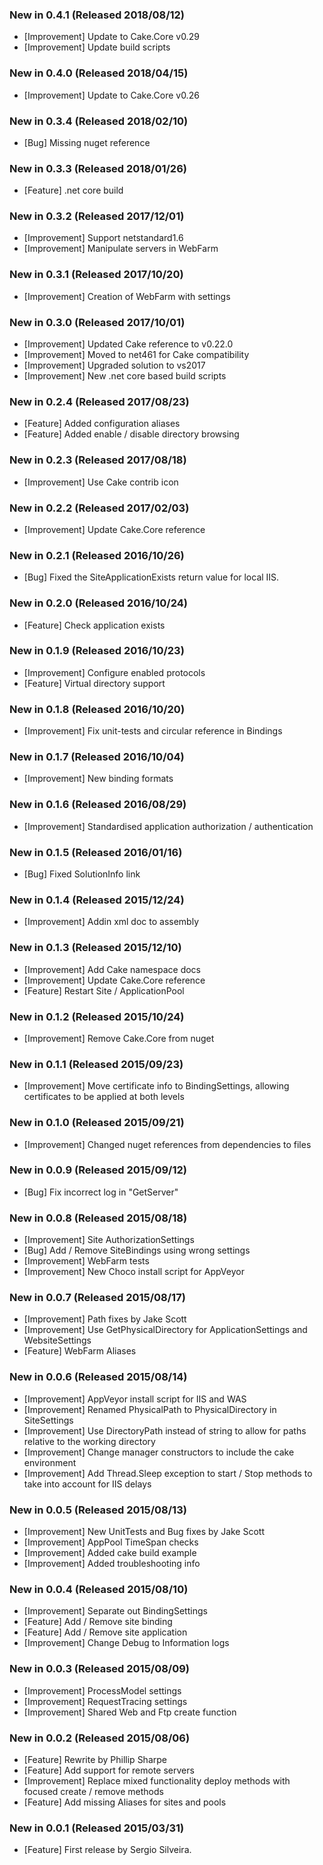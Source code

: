 ### New in 0.4.1 (Released 2018/08/12)
* [Improvement] Update to Cake.Core v0.29
* [Improvement] Update build scripts

### New in 0.4.0 (Released 2018/04/15)
* [Improvement] Update to Cake.Core v0.26

### New in 0.3.4 (Released 2018/02/10)
* [Bug] Missing nuget reference

### New in 0.3.3 (Released 2018/01/26)
* [Feature] .net core build

### New in 0.3.2 (Released 2017/12/01)
* [Improvement] Support netstandard1.6
* [Improvement] Manipulate servers in WebFarm

### New in 0.3.1 (Released 2017/10/20)
* [Improvement] Creation of WebFarm with settings

### New in 0.3.0 (Released 2017/10/01)
* [Improvement] Updated Cake reference to v0.22.0
* [Improvement] Moved to net461 for Cake compatibility
* [Improvement] Upgraded solution to vs2017
* [Improvement] New .net core based build scripts

### New in 0.2.4 (Released 2017/08/23)
* [Feature] Added configuration aliases
* [Feature] Added enable / disable directory browsing

### New in 0.2.3 (Released 2017/08/18)
* [Improvement] Use Cake contrib icon

### New in 0.2.2 (Released 2017/02/03)
* [Improvement] Update Cake.Core reference

### New in 0.2.1 (Released 2016/10/26)
* [Bug] Fixed the SiteApplicationExists return value for local IIS.

### New in 0.2.0 (Released 2016/10/24)
* [Feature] Check application exists

### New in 0.1.9 (Released 2016/10/23)
* [Improvement] Configure enabled protocols
* [Feature] Virtual directory support

### New in 0.1.8 (Released 2016/10/20)
* [Improvement] Fix unit-tests and circular reference in Bindings

### New in 0.1.7 (Released 2016/10/04)
* [Improvement] New binding formats

### New in 0.1.6 (Released 2016/08/29)
* [Improvement] Standardised application authorization / authentication

### New in 0.1.5 (Released 2016/01/16)
* [Bug] Fixed SolutionInfo link

### New in 0.1.4 (Released 2015/12/24)
* [Improvement] Addin xml doc to assembly

### New in 0.1.3 (Released 2015/12/10)
* [Improvement] Add Cake namespace docs
* [Improvement] Update Cake.Core reference
* [Feature] Restart Site / ApplicationPool

### New in 0.1.2 (Released 2015/10/24)
* [Improvement] Remove Cake.Core from nuget

### New in 0.1.1 (Released 2015/09/23)
* [Improvement] Move certificate info to BindingSettings, allowing certificates to be applied at both levels

### New in 0.1.0 (Released 2015/09/21)
* [Improvement] Changed nuget references from dependencies to files

### New in 0.0.9 (Released 2015/09/12)
* [Bug] Fix incorrect log in "GetServer"

### New in 0.0.8 (Released 2015/08/18)
* [Improvement] Site AuthorizationSettings
* [Bug] Add / Remove SiteBindings using wrong settings
* [Improvement] WebFarm tests
* [Improvement] New Choco install script for AppVeyor

### New in 0.0.7 (Released 2015/08/17)
* [Improvement] Path fixes by Jake Scott
* [Improvement] Use GetPhysicalDirectory for ApplicationSettings and WebsiteSettings
* [Feature] WebFarm Aliases

### New in 0.0.6 (Released 2015/08/14)
* [Improvement] AppVeyor install script for IIS and WAS
* [Improvement] Renamed PhysicalPath to PhysicalDirectory in SiteSettings
* [Improvement] Use DirectoryPath instead of string to allow for paths relative to the working directory
* [Improvement] Change manager constructors to include the cake environment
* [Improvement] Add Thread.Sleep exception to start / Stop methods to take into account for IIS delays

### New in 0.0.5 (Released 2015/08/13)
* [Improvement] New UnitTests and Bug fixes by Jake Scott
* [Improvement] AppPool TimeSpan checks
* [Improvement] Added cake build example
* [Improvement] Added troubleshooting info

### New in 0.0.4 (Released 2015/08/10)
* [Improvement] Separate out BindingSettings
* [Feature] Add / Remove site binding
* [Feature] Add / Remove site application
* [Improvement] Change Debug to Information logs

### New in 0.0.3 (Released 2015/08/09)
* [Improvement] ProcessModel settings
* [Improvement] RequestTracing settings
* [Improvement] Shared Web and Ftp create function

### New in 0.0.2 (Released 2015/08/06)
* [Feature] Rewrite by Phillip Sharpe
* [Feature] Add support for remote servers
* [Improvement] Replace mixed functionality deploy methods with focused create / remove methods
* [Feature] Add missing Aliases for sites and pools

### New in 0.0.1 (Released 2015/03/31)
* [Feature] First release by Sergio Silveira.
